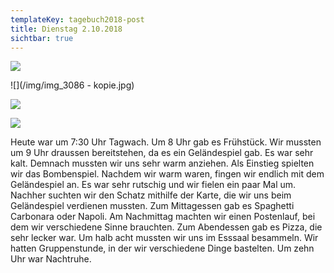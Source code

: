 ```yaml
---
templateKey: tagebuch2018-post
title: Dienstag 2.10.2018
sichtbar: true
---
```

![](/img/img_3165.jpg)

![](/img/img_3086 - kopie.jpg)

![](/img/img_3109.jpg)

![](/img/img_3185.jpg)

Heute war um 7:30 Uhr Tagwach. Um 8 Uhr gab es Frühstück. Wir mussten um 9 Uhr draussen bereitstehen, da es ein Geländespiel gab. Es war sehr kalt. Demnach mussten wir uns sehr warm anziehen. Als Einstieg spielten wir das Bombenspiel. Nachdem wir warm waren, fingen wir endlich mit dem Geländespiel an. Es war sehr rutschig und wir fielen ein paar Mal um. Nachher suchten wir den Schatz mithilfe der Karte, die wir uns beim Geländespiel verdienen mussten. Zum Mittagessen gab es Spaghetti Carbonara oder Napoli. Am Nachmittag machten wir einen Postenlauf, bei dem wir verschiedene Sinne brauchten. Zum Abendessen gab es Pizza, die sehr lecker war. Um halb acht mussten wir uns im Esssaal besammeln. Wir hatten Gruppenstunde, in der wir verschiedene Dinge bastelten. Um zehn Uhr war Nachtruhe.
